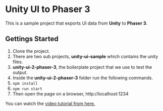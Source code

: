 # Unity UI to Phaser 3

This is a sample project that exports UI data from **Unity** to **Phaser 3**.

##	Gettings Started
1. Clone the project.
2. There are two sub projects, **unity-ui-sample** which contains the unity files.
3.  **unity-ui-2-phaser-3**, the boilerplate project that we use to test the output.
4. Inside the **unity-ui-2-phaser-3** folder run the following commands.
5. `npm install`
6. `npm run start`
7.  Then open the page on a browser, http://localhost:1234

You can watch the [video tutorial from here.](https://www.youtube.com/watch?v=Nfbsj4JJi4Y)
